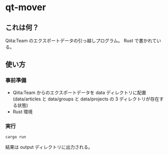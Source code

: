 qt-mover
==========

## これは何？

Qiita:Team のエクスポートデータの引っ越しプログラム。
Rust で書かれている。

## 使い方

### 事前準備

* Qiita:Team からのエクスポートデータを data ディレクトリに配置
  (data/articles と data/groups と data/projects の 3 ディレクトリが存在する状態)
* Rust 環境

### 実行

```
cargo run
```

結果は output ディレクトリに出力される。
